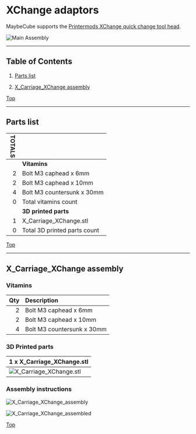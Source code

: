 <a name="TOP"></a>

# XChange adaptors

MaybeCube supports the
[Printermods XChange quick change tool head](https://www.kickstarter.com/projects/printermods/xchange-v10-hot-swap-tool-changing-for-every-3d-printer).

![Main Assembly](assemblies/X_Carriage_XChange_assembled.png)

<span></span>

---

## Table of Contents

1. [Parts list](#Parts_list)

1. [X_Carriage_XChange assembly](#X_Carriage_XChange_assembly)

<span></span>
[Top](#TOP)

---
<a name="Parts_list"></a>

## Parts list


| <span style="writing-mode: vertical-rl; text-orientation: mixed;">TOTALS</span> |  |
|------:|:---|
|       | **Vitamins** |
|    2  |  Bolt M3 caphead x  6mm |
|    2  |  Bolt M3 caphead x 10mm |
|    4  |  Bolt M3 countersunk x 30mm |
|    0  | Total vitamins count |
|       | **3D printed parts** |
|    1  | X_Carriage_XChange.stl |
|    0  | Total 3D printed parts count |

<span></span>
[Top](#TOP)

---
<a name="X_Carriage_XChange_assembly"></a>

## X_Carriage_XChange assembly

### Vitamins

|Qty|Description|
|---:|:----------|
|2| Bolt M3 caphead x  6mm|
|2| Bolt M3 caphead x 10mm|
|4| Bolt M3 countersunk x 30mm|


### 3D Printed parts

| 1 x X_Carriage_XChange.stl |
|---|
| ![X_Carriage_XChange.stl](stls/X_Carriage_XChange.png) 



### Assembly instructions

![X_Carriage_XChange_assembly](assemblies/X_Carriage_XChange_assembly_tn.png)

![X_Carriage_XChange_assembled](assemblies/X_Carriage_XChange_assembled_tn.png)

<span></span>
[Top](#TOP)
